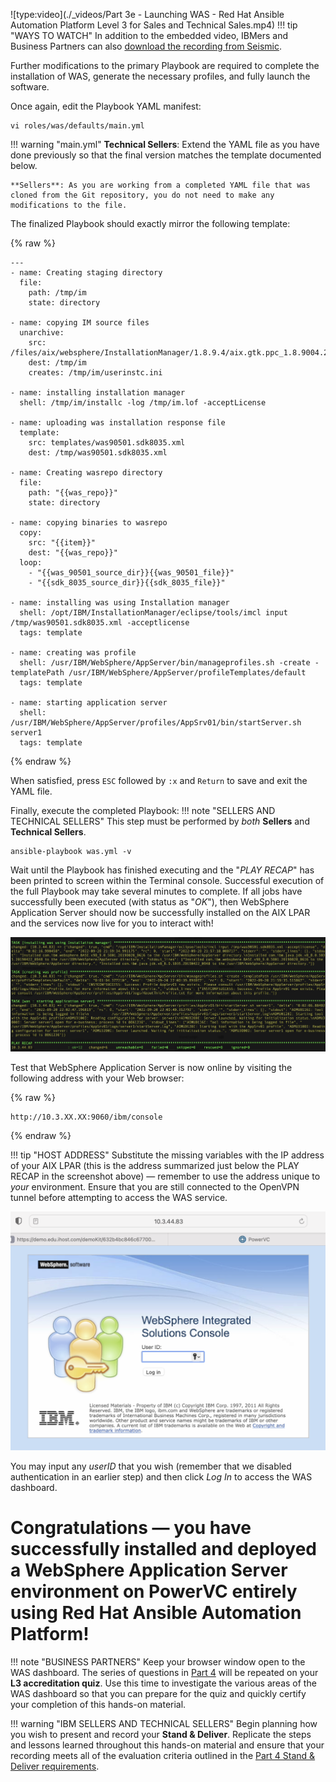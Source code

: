![type:video](./_videos/Part 3e - Launching WAS - Red Hat Ansible Automation Platform Level 3 for Sales and Technical Sales.mp4)
!!! tip "WAYS TO WATCH"
    In addition to the embedded video, IBMers and Business Partners can also <a href="https://ibm.seismic.com/Link/Content/DCdhQRCMq9R4fG4MRdCgqFmPDPWG" target="_blank">download the recording from Seismic</a>.

Further modifications to the primary Playbook are required to complete the installation of WAS, generate the necessary profiles, and fully launch the software.

Once again, edit the Playbook YAML manifest:

```
vi roles/was/defaults/main.yml
```

!!! warning "main.yml"
    **Technical Sellers**: Extend the YAML file as you have done previously so that the final version matches the template documented below.

    **Sellers**: As you are working from a completed YAML file that was cloned from the Git repository, you do not need to make any modifications to the file.

The finalized Playbook should exactly mirror the following template:

{% raw %}
```
---
- name: Creating staging directory
  file:
    path: /tmp/im
    state: directory

- name: copying IM source files
  unarchive:
    src: /files/aix/websphere/InstallationManager/1.8.9.4/aix.gtk.ppc_1.8.9004.20190423_2015.zip
    dest: /tmp/im
    creates: /tmp/im/userinstc.ini

- name: installing installation manager
  shell: /tmp/im/installc -log /tmp/im.lof -acceptLicense

- name: uploading was installation response file
  template:
    src: templates/was90501.sdk8035.xml
    dest: /tmp/was90501.sdk8035.xml

- name: Creating wasrepo directory
  file:
    path: "{{was_repo}}"
    state: directory

- name: copying binaries to wasrepo
  copy:
    src: "{{item}}"
    dest: "{{was_repo}}"
  loop:
    - "{{was_90501_source_dir}}{{was_90501_file}}"
    - "{{sdk_8035_source_dir}}{{sdk_8035_file}}"

- name: installing was using Installation manager
  shell: /opt/IBM/InstallationManager/eclipse/tools/imcl input /tmp/was90501.sdk8035.xml -acceptlicense
  tags: template

- name: creating was profile
  shell: /usr/IBM/WebSphere/AppServer/bin/manageprofiles.sh -create -templatePath /usr/IBM/WebSphere/AppServer/profileTemplates/default
  tags: template

- name: starting application server
  shell: /usr/IBM/WebSphere/AppServer/profiles/AppSrv01/bin/startServer.sh server1
  tags: template
```
{% endraw %}

When satisfied, press ```ESC``` followed by ```:x``` and ```Return``` to save and exit the YAML file.

Finally, execute the completed Playbook:
!!! note "SELLERS AND TECHNICAL SELLERS"
    This step must be performed by *both* **Sellers** and **Technical Sellers**.
```
ansible-playbook was.yml -v
```

Wait until the Playbook has finished executing and the "*PLAY RECAP*" has been printed to screen within the Terminal console. Successful execution of the full Playbook may take several minutes to complete. If all jobs have successfully been executed (with status as "*OK*"), then WebSphere Application Server should now be successfully installed on the AIX LPAR and the services now live for you to interact with!

![](_attachments/part3_figure7.png)

Test that WebSphere Application Server is now online by visiting the following address with your Web browser:

{% raw %}
```
http://10.3.XX.XX:9060/ibm/console
```
{% endraw %}

!!! tip "HOST ADDRESS"
    Substitute the missing variables with the IP address of your AIX LPAR (this is the address summarized just below the PLAY RECAP in the screenshot above) — remember to use the address unique to *your* environment. Ensure that you are still connected to the OpenVPN tunnel before attempting to access the WAS service.

![](_attachments/part3_figure8.png)

You may input any *userID* that you wish (remember that we disabled authentication in an earlier step) and then click *Log In* to access the WAS dashboard.

#
# **Congratulations** — you have successfully installed and deployed a WebSphere Application Server environment on PowerVC entirely using Red Hat Ansible Automation Platform!

!!! note "BUSINESS PARTNERS"
    Keep your browser window open to the WAS dashboard. The series of questions in <a href="https://ibm.github.io/Ansible-Automation-Platform-L3/Part%204/01%20Business%20Partner%20Accreditation/" target="_blank">Part 4</a> will be repeated on your **L3 accreditation quiz**. Use this time to investigate the various areas of the WAS dashboard so that you can prepare for the quiz and quickly certify your completion of this hands-on material.

!!! warning "IBM SELLERS AND TECHNICAL SELLERS"
    Begin planning how you wish to present and record your **Stand & Deliver**. Replicate the steps and lessons learned throughout this hands-on material and ensure that your recording meets all of the evaluation criteria outlined in the <a href="https://ibm.github.io/Ansible-Automation-Platform-L3/Part%204/02%20IBMer%20Accreditation/" target="_blank">Part 4 Stand & Deliver requirements</a>.
